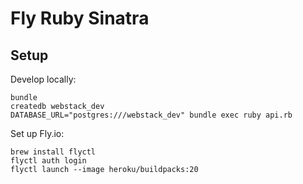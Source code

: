 # Fly Ruby Sinatra

## Setup

Develop locally:

```
bundle
createdb webstack_dev
DATABASE_URL="postgres:///webstack_dev" bundle exec ruby api.rb
```

Set up Fly.io:

```
brew install flyctl
flyctl auth login
flyctl launch --image heroku/buildpacks:20
```
